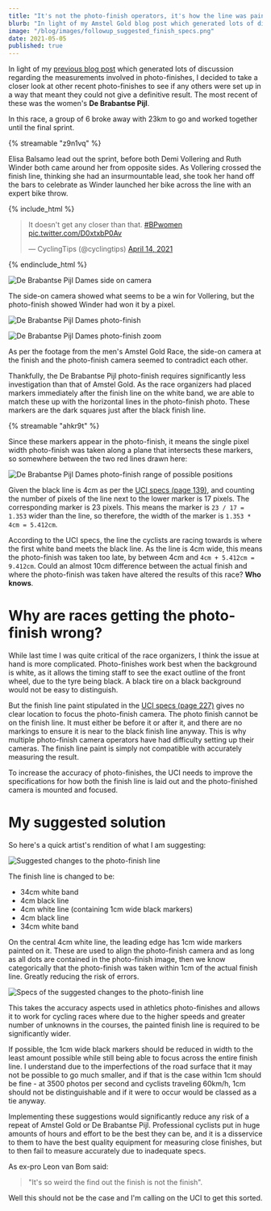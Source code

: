 ```yaml
---
title: "It's not the photo-finish operators, it's how the line was painted"
blurb: "In light of my Amstel Gold blog post which generated lots of discussion regarding the measurements involved in photo-finishes, I decided to take a closer look at other recent photo-finishes and make some suggestions to the UCI to solve these problems."
image: "/blog/images/followup_suggested_finish_specs.png"
date: 2021-05-05
published: true
---
```


In light of my [previous blog post](/blog/amstel_gold/) which generated lots of discussion regarding the measurements involved in photo-finishes, I decided to take a closer look at other recent photo-finishes to see if any others were set up in a way that meant they could not give a definitive result. The most recent of these was the women's **De Brabantse Pijl**.

In this race, a group of 6 broke away with 23km to go and worked together until the final sprint. 

{% streamable "z9n1vq" %}

Elisa Balsamo lead out the sprint, before both Demi Vollering and Ruth Winder both came around her from opposite sides. As Vollering crossed the finish line, thinking she had an insurmountable lead, she took her hand off the bars to celebrate as Winder launched her bike across the line with an expert bike throw.

{% include_html %}
<blockquote class="twitter-tweet tw-align-center" ><p lang="en" dir="ltr">It doesn&#39;t get any closer than that. <a href="https://twitter.com/hashtag/BPwomen?src=hash&amp;ref_src=twsrc%5Etfw">#BPwomen</a> <a href="https://t.co/D0xtxbP0Av">pic.twitter.com/D0xtxbP0Av</a></p>&mdash; CyclingTips (@cyclingtips) <a href="https://twitter.com/cyclingtips/status/1382325964189753360?ref_src=twsrc%5Etfw">April 14, 2021</a></blockquote> <script async src="https://platform.twitter.com/widgets.js" charset="utf-8"></script>
{% endinclude_html %}

![De Brabantse Pijl Dames side on camera](../images/followup_side-on_camera.jpg "De Brabantse Pijl Dames side on camera")


The side-on camera showed what seems to be a win for Vollering, but the photo-finish showed Winder had won it by a pixel.

![De Brabantse Pijl Dames photo-finish](../images/followup_photo-finish.png "De Brabantse Pijl Dames photo-finish")

![De Brabantse Pijl Dames photo-finish zoom](../images/followup_photo-finish_zoom.png "De Brabantse Pijl Dames photo-finish zoom")

As per the footage from the men's Amstel Gold Race, the side-on camera at the finish and the photo-finish camera seemed to contradict each other.

Thankfully, the De Brabantse Pijl photo-finish requires significantly less investigation than that of Amstel Gold. As the race organizers had placed markers immediately after the finish line on the white band, we are able to match these up with the horizontal lines in the photo-finish photo. These markers are the dark squares just after the black finish line.

{% streamable "ahkr9t" %}

Since these markers appear in the photo-finish, it means the single pixel width photo-finish was taken along a plane that intersects these markers, so somewhere between the two red lines drawn here:

![De Brabantse Pijl Dames photo-finish range of possible positions](../images/followup_photo-finish_position.png "De Brabantse Pijl Dames photo-finish range of possible positions")

Given the black line is 4cm as per the [UCI specs (page 139)](https://www.uci.org/docs/default-source/publications/uci-guide-orga-2020-eng.pdf), and counting the number of pixels of the line next to the lower marker is 17 pixels. The corresponding marker is 23 pixels. This means the marker is ```23 / 17 = 1.353``` wider than the line, so therefore, the width of the marker is ```1.353 * 4cm = 5.412cm```.

According to the UCI specs, the line the cyclists are racing towards is where the first white band meets the black line. As the line is 4cm wide, this means the photo-finish was taken too late, by between 4cm and ```4cm + 5.412cm = 9.412cm```. Could an almost 10cm difference between the actual finish and where the photo-finish was taken have altered the results of this race? **Who knows**. 

# Why are races getting the photo-finish wrong?

While last time I was quite critical of the race organizers, I think the issue at hand is more complicated. Photo-finishes work best when the background is white, as it allows the timing staff to see the exact outline of the front wheel, due to the tyre being black. A black tire on a black background would not be easy to distinguish.

But the finish line paint stipulated in the [UCI specs (page 227)](https://www.uci.org/docs/default-source/publications/uci-guide-orga-2020-eng.pdf) gives no clear location to focus the photo-finish camera. The photo finish cannot be on the finish line. It must either be before it or after it, and there are no markings to ensure it is near to the black finish line anyway. This is why multiple photo-finish camera operators have had difficulty setting up their cameras. The finish line paint is simply not compatible with accurately measuring the result. 

To increase the accuracy of photo-finishes, the UCI needs to improve the specifications for how both the finish line is laid out and the photo-finished camera is mounted and focused.

# My suggested solution

So here's a quick artist's rendition of what I am suggesting:

![Suggested changes to the photo-finish line](../images/followup_suggested_finish.png "Suggested changes to the photo-finish line")

The finish line is changed to be:
- 34cm white band
- 4cm black line
- 4cm white line (containing 1cm wide black markers)
- 4cm black line
- 34cm white band

On the central 4cm white line, the leading edge has 1cm wide markers painted on it. These are used to align the photo-finish camera and as long as all dots are contained in the photo-finish image, then we know categorically that the photo-finish was taken within 1cm of the actual finish line. Greatly reducing the risk of errors.

![Specs of the suggested changes to the photo-finish line](../images/followup_suggested_finish_specs.png "Specs of the suggested changes to the photo-finish line")

This takes the accuracy aspects used in athletics photo-finishes and allows it to work for cycling races where due to the higher speeds and greater number of unknowns in the courses, the painted finish line is required to be significantly wider.

If possible, the 1cm wide black markers should be reduced in width to the least amount possible while still being able to focus across the entire finish line. I understand due to the imperfections of the road surface that it may not be possible to go much smaller, and if that is the case within 1cm should be fine - at 3500 photos per second and cyclists traveling 60km/h, 1cm should not be distinguishable and if it were to occur would be classed as a tie anyway.

Implementing these suggestions would significantly reduce any risk of a repeat of Amstel Gold or De Brabantse Pijl. Professional cyclists put in huge amounts of hours and effort to be the best they can be, and it is a disservice to them to have the best quality equipment for measuring close finishes, but to then fail to measure accurately due to inadequate specs.

As ex-pro Leon van Bom said:

> "It's so weird the find out the finish is not the finish".

Well this should not be the case and I'm calling on the UCI to get this sorted.